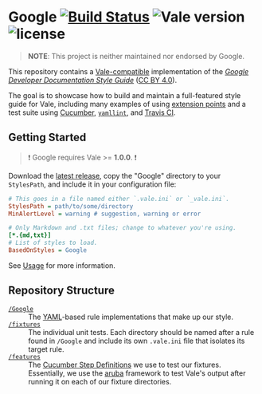 # Google [![Build Status](https://travis-ci.org/errata-ai/Google.svg?branch=master)](https://travis-ci.org/errata-ai/Google) ![Vale version](https://img.shields.io/badge/vale-%3E%3D%20v1.0.0-blue.svg) ![license](https://img.shields.io/github/license/mashape/apistatus.svg)

> **NOTE**: This project is neither maintained nor endorsed by Google.

This repository contains a [Vale-compatible](https://github.com/errata-ai/vale) implementation of the [*Google Developer Documentation Style Guide*](https://developers.google.com/style/) ([CC BY 4.0](https://creativecommons.org/licenses/by/4.0/)).

The goal is to showcase how to build and maintain a full-featured style guide for Vale, including many examples of using [extension points](https://errata-ai.github.io/vale/styles/#extension-points) and a test suite using [Cucumber](https://cucumber.io/), [`yamllint`](https://github.com/adrienverge/yamllint), and [Travis CI](https://travis-ci.org/).

## Getting Started

> :exclamation: Google requires Vale >= **1.0.0**. :exclamation:

Download the [latest release](https://github.com/errata-ai/Google/releases), copy the "Google" directory to your `StylesPath`, and include it in your configuration file:

```ini
# This goes in a file named either `.vale.ini` or `_vale.ini`.
StylesPath = path/to/some/directory
MinAlertLevel = warning # suggestion, warning or error

# Only Markdown and .txt files; change to whatever you're using.
[*.{md,txt}]
# List of styles to load.
BasedOnStyles = Google
```

See [Usage](https://github.com/errata-ai/vale/#usage) for more information.

## Repository Structure

<dl>
  <dt><a href="https://github.com/errata-ai/Google/tree/master/Google"><code>/Google</code></a></dt>
  <dd>The <a href="http://yaml.org/">YAML</a>-based rule implementations that make up our style.</dd>

  <dt><a href="https://github.com/errata-ai/Google/tree/master/fixtures"><code>/fixtures</code></a></dt>
  <dd>The individual unit tests. Each directory should be named after a rule found in <code>/Google</code> and include its own <code>.vale.ini</code> file that isolates its target rule.</dd>

  <dt><a href="https://github.com/errata-ai/Google/tree/master/features"><code>/features</code></a></dt>
  <dd>The <a href="https://docs.cucumber.io/cucumber/step-definitions/">Cucumber Step Definitions</a> we use to test our fixtures. Essentially, we use the <a href="https://github.com/cucumber/aruba">aruba</a> framework to test Vale's output after running it on each of our fixture directories.</dd>
</dl>
